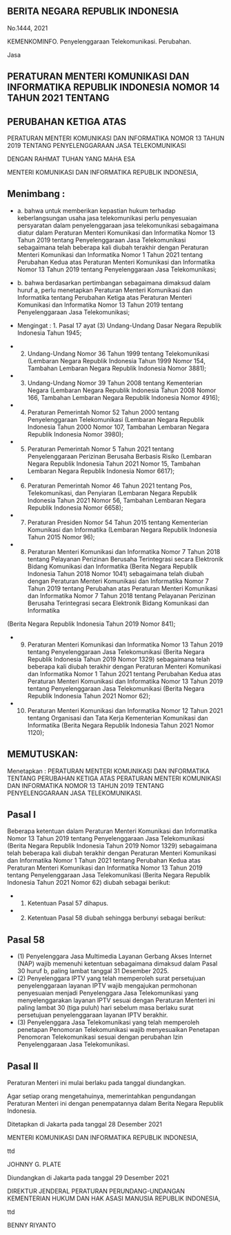 <!-- image -->

## BERITA NEGARA REPUBLIK INDONESIA

No.1444, 2021

KEMENKOMINFO. Penyelenggaraan Telekomunikasi. Perubahan.

Jasa

## PERATURAN MENTERI KOMUNIKASI DAN INFORMATIKA REPUBLIK INDONESIA NOMOR 14 TAHUN 2021 TENTANG

## PERUBAHAN KETIGA ATAS

PERATURAN MENTERI KOMUNIKASI DAN INFORMATIKA NOMOR 13 TAHUN 2019 TENTANG PENYELENGGARAAN JASA TELEKOMUNIKASI

DENGAN RAHMAT TUHAN YANG MAHA ESA

MENTERI KOMUNIKASI DAN INFORMATIKA REPUBLIK INDONESIA,

## Menimbang :

- a. bahwa  untuk  memberikan  kepastian  hukum  terhadap keberlangsungan usaha jasa telekomunikasi perlu penyesuaian  persyaratan  dalam  penyelenggaraan  jasa telekomunikasi  sebagaimana  diatur  dalam  Peraturan Menteri  Komunikasi  dan  Informatika  Nomor  13  Tahun 2019  tentang  Penyelenggaraan  Jasa  Telekomunikasi sebagaimana telah beberapa kali diubah terakhir dengan Peraturan Menteri Komunikasi dan Informatika Nomor 1 Tahun  2021  tentang  Perubahan  Kedua  atas  Peraturan Menteri  Komunikasi  dan  Informatika  Nomor  13  Tahun 2019 tentang Penyelenggaraan Jasa Telekomunikasi;
- b. bahwa berdasarkan pertimbangan sebagaimana dimaksud  dalam  huruf  a,  perlu  menetapkan  Peraturan Menteri Komunikasi dan Informatika tentang Perubahan Ketiga atas Peraturan Menteri Komunikasi dan Informatika Nomor 13 Tahun 2019 tentang Penyelenggaraan Jasa Telekomunikasi;

- Mengingat :   1. Pasal 17 ayat (3) Undang-Undang Dasar Negara Republik Indonesia Tahun 1945;
- 2. Undang-Undang Nomor 36 Tahun 1999 tentang Telekomunikasi  (Lembaran  Negara  Republik  Indonesia Tahun  1999  Nomor  154,  Tambahan  Lembaran  Negara Republik Indonesia Nomor 3881);
- 3. Undang-Undang Nomor 39 Tahun 2008 tentang Kementerian Negara (Lembaran Negara Republik Indonesia Tahun 2008 Nomor 166, Tambahan Lembaran Negara Republik Indonesia Nomor 4916);
- 4. Peraturan  Pemerintah  Nomor  52  Tahun  2000  tentang Penyelenggaraan Telekomunikasi (Lembaran Negara Republik  Indonesia  Tahun  2000  Nomor  107,  Tambahan Lembaran Negara Republik Indonesia Nomor 3980);
- 5. Peraturan  Pemerintah  Nomor  5  Tahun  2021  tentang Penyelenggaraan  Perizinan  Berusaha  Berbasis  Risiko (Lembaran  Negara  Republik  Indonesia  Tahun  2021 Nomor  15,  Tambahan  Lembaran  Negara  Republik Indonesia Nomor 6617);
- 6. Peraturan  Pemerintah  Nomor  46  Tahun  2021  tentang Pos,  Telekomunikasi,  dan  Penyiaran  (Lembaran  Negara Republik  Indonesia  Tahun  2021  Nomor  56,  Tambahan Lembaran Negara Republik Indonesia Nomor 6658);
- 7. Peraturan  Presiden  Nomor  54  Tahun  2015  tentang Kementerian  Komunikasi  dan  Informatika  (Lembaran Negara Republik Indonesia Tahun 2015 Nomor 96);
- 8. Peraturan Menteri Komunikasi dan Informatika Nomor 7 Tahun  2018  tentang  Pelayanan  Perizinan  Berusaha Terintegrasi  secara  Elektronik  Bidang  Komunikasi  dan Informatika  (Berita  Negara  Republik  Indonesia  Tahun 2018  Nomor  1041)  sebagaimana  telah  diubah  dengan Peraturan Menteri Komunikasi dan Informatika Nomor 7 Tahun  2019  tentang  Perubahan  atas  Peraturan  Menteri Komunikasi  dan  Informatika  Nomor  7  Tahun  2018 tentang Pelayanan Perizinan Berusaha Terintegrasi secara  Elektronik  Bidang  Komunikasi  dan  Informatika

(Berita  Negara  Republik  Indonesia  Tahun  2019  Nomor 841);

- 9. Peraturan Menteri Komunikasi dan Informatika Nomor 13 Tahun 2019 tentang Penyelenggaraan Jasa Telekomunikasi (Berita Negara Republik Indonesia Tahun 2019  Nomor  1329)  sebagaimana  telah  beberapa  kali diubah  terakhir  dengan  Peraturan  Menteri  Komunikasi dan Informatika Nomor 1 Tahun 2021 tentang Perubahan Kedua atas Peraturan Menteri Komunikasi dan Informatika Nomor 13 Tahun 2019 tentang Penyelenggaraan  Jasa  Telekomunikasi  (Berita  Negara Republik Indonesia Tahun 2021 Nomor 62);
- 10.  Peraturan Menteri Komunikasi dan Informatika Nomor 12 Tahun 2021 tentang Organisasi dan Tata Kerja Kementerian Komunikasi dan Informatika (Berita Negara Republik Indonesia Tahun 2021 Nomor 1120);

## MEMUTUSKAN:

Menetapkan  :  PERATURAN  MENTERI  KOMUNIKASI  DAN  INFORMATIKA TENTANG PERUBAHAN KETIGA ATAS PERATURAN MENTERI KOMUNIKASI  DAN  INFORMATIKA  NOMOR  13  TAHUN  2019 TENTANG PENYELENGGARAAN JASA TELEKOMUNIKASI.

## Pasal I

Beberapa  ketentuan  dalam  Peraturan  Menteri  Komunikasi dan Informatika Nomor 13 Tahun 2019 tentang Penyelenggaraan Jasa Telekomunikasi (Berita Negara Republik  Indonesia  Tahun  2019  Nomor  1329)  sebagaimana telah beberapa kali diubah terakhir dengan Peraturan Menteri Komunikasi  dan  Informatika  Nomor  1  Tahun  2021  tentang Perubahan  Kedua  atas  Peraturan  Menteri  Komunikasi  dan Informatika  Nomor  13  Tahun  2019  tentang  Penyelenggaraan Jasa  Telekomunikasi  (Berita  Negara  Republik  Indonesia Tahun 2021 Nomor 62) diubah sebagai berikut:

- 1. Ketentuan Pasal 57 dihapus.
- 2. Ketentuan Pasal 58 diubah sehingga berbunyi sebagai berikut:

## Pasal 58

- (1) Penyelenggara  Jasa  Multimedia  Layanan  Gerbang Akses  Internet  (NAP)  wajib  memenuhi  ketentuan sebagaimana  dimaksud  dalam  Pasal  30  huruf  b, paling lambat tanggal 31 Desember 2025.
- (2) Penyelenggara  IPTV  yang  telah  memperoleh  surat persetujuan  penyelenggaraan  layanan  IPTV  wajib mengajukan permohonan penyesuaian menjadi Penyelenggara Jasa Telekomunikasi yang menyelenggarakan  layanan  IPTV  sesuai  dengan Peraturan Menteri ini paling lambat 30 (tiga puluh) hari sebelum  masa  berlaku  surat  persetujuan penyelenggaraan layanan IPTV berakhir.
- (3) Penyelenggara  Jasa  Telekomunikasi  yang  telah memperoleh  penetapan  Penomoran  Telekomunikasi wajib menyesuaikan Penetapan Penomoran Telekomunikasi sesuai dengan perubahan  Izin Penyelenggaraan Jasa Telekomunikasi.

## Pasal II

Peraturan Menteri ini mulai berlaku pada tanggal diundangkan.

Agar setiap orang mengetahuinya, memerintahkan pengundangan Peraturan Menteri ini dengan penempatannya dalam Berita Negara Republik Indonesia.

Ditetapkan di Jakarta pada tanggal 28 Desember 2021

MENTERI KOMUNIKASI DAN INFORMATIKA REPUBLIK INDONESIA,

ttd

JOHNNY G. PLATE

Diundangkan di Jakarta pada tanggal 29 Desember 2021

DIREKTUR JENDERAL PERATURAN PERUNDANG-UNDANGAN KEMENTERIAN HUKUM DAN HAK ASASI MANUSIA REPUBLIK INDONESIA,

ttd

BENNY RIYANTO
